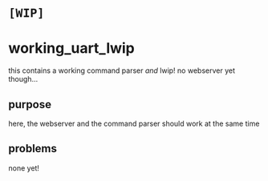 # `[WIP]`
# working_uart_lwip

this contains a working command parser _and_ lwip! no webserver yet though...

## purpose

here, the webserver and the command parser should work at the same time

## problems

none yet!
